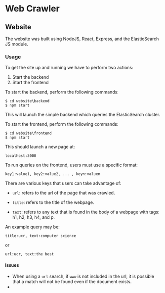 # Web Crawler

## Website

The website was built using NodeJS, React, Express, and the ElasticSearch JS module.

### Usage

To get the site up and running we have to perform two actions:

1. Start the backend
2. Start the frontend

To start the backend, perform the following commands:

```
$ cd website\backend
$ npm start
```

This will launch the simple backend which queries the
ElasticSearch cluster.

To start the frontend, perform the following commands:

```
$ cd website\frontend
$ npm start
```

This should launch a new page at:

`localhost:3000`

To run queries on the frontend, users must use a specific format:

`key1:value1, key2:value2, ... , keyn:valuen`

There are various keys that users can take advantage of:

- `url`: refers to the url of the page that was crawled.

- `title`: refers to the title of the webpage.

- `text`: refers to any text that is found in the body of a
  webpage with tags: h1, h2, h3, h4, and p.

An example query may be:

`title:ucr, text:computer science`

or

`url:ucr, text:the best`

#### Issues

- When using a `url` search, if `www` is not included in the
  url, it is possible that a match will not be found even if the
  document exists.
-
